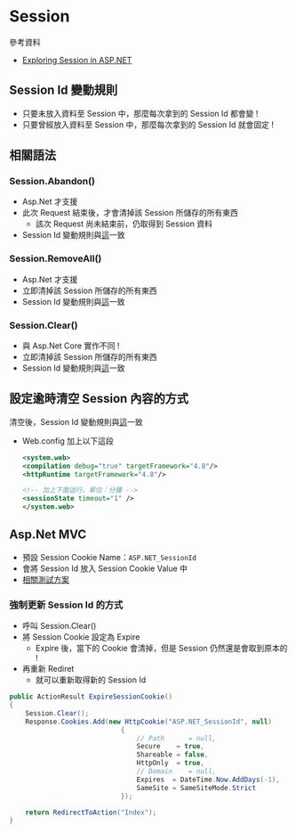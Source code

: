 # Session

參考資料
- [Exploring Session in ASP.NET](https://www.codeproject.com/Articles/32545/Exploring-Session-in-ASP-Net)

## Session Id 變動規則

- 只要未放入資料至 Session 中，那麼每次拿到的 Session Id 都會變 !
- 只要曾經放入資料至 Session 中，那麼每次拿到的 Session Id 就會固定 !

## 相關語法

### Session.Abandon()

- Asp.Net 才支援
- 此次 Request 結束後，才會清掉該 Session 所儲存的所有東西
  - 該次 Request 尚未結束前，仍取得到 Session 資料
- Session Id 變動規則與[這](#session-id-變動規則)一致

### Session.RemoveAll()

- Asp.Net 才支援
- 立即清掉該 Session 所儲存的所有東西
- Session Id 變動規則與[這](#session-id-變動規則)一致


### Session.Clear()

- 與 Asp.Net Core 實作不同 !
- 立即清掉該 Session 所儲存的所有東西
- Session Id 變動規則與[這](#session-id-變動規則)一致

## 設定逾時清空 Session 內容的方式

清空後，Session Id 變動規則與[這](#session-id-變動規則)一致

- Web.config 加上以下這段

    ```xml
    <system.web>
    <compilation debug="true" targetFramework="4.8"/>
    <httpRuntime targetFramework="4.8"/>

    <!-- 加上下面這行，單位：分鐘 -->
    <sessionState timeout="1" />
    </system.web>
    ```

## Asp.Net MVC

- 預設 Session Cookie Name：`ASP.NET_SessionId`
- 會將 Session Id 放入 Session Cookie Value 中
- [相關測試方案](https://github.com/ragnakuei/CookieVsSessionTests)

### 強制更新 Session Id 的方式

- 呼叫 Session.Clear()
- 將 Session Cookie 設定為 Expire
  - Expire 後，當下的 Cookie 會清掉，但是 Session 仍然還是會取到原本的 !
- 再重新 Rediret
  - 就可以重新取得新的 Session Id

```csharp
public ActionResult ExpireSessionCookie()
{
    Session.Clear();
    Response.Cookies.Add(new HttpCookie("ASP.NET_SessionId", null)
                            {
                                // Path      = null,
                                Secure    = true,
                                Shareable = false,
                                HttpOnly  = true,
                                // Domain    = null,
                                Expires  = DateTime.Now.AddDays(-1),
                                SameSite = SameSiteMode.Strict
                            });

    return RedirectToAction("Index");
}
```


